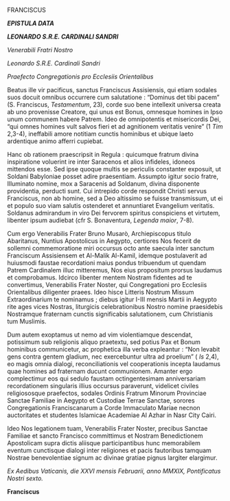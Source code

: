 FRANCISCUS

***EPISTULA DATA***

***LEONARDO S.R.E. CARDINALI SANDRI***

*Venerabili Fratri Nostro*

*Leonardo S.R.E. Cardinali Sandri*

*Praefecto Congregationis pro Ecclesiis Orientalibus*

Beatus ille vir pacificus, sanctus Franciscus Assisiensis, qui etiam sodales suos docuit omnibus occurrere cum salutatione : “Dominus det tibi pacem” (S. Franciscus, *Testamentum*, 23), corde suo bene intellexit universa creata ab uno provenisse Creatore, qui unus est Bonus, omnesque homines in Ipso unum communem habere Patrem. Ideo de omnipotentis et misericordis Dei, “qui omnes homines vult salvos fieri et ad agnitionem veritatis venire” (1 *Tim* 2,3-4), ineffabili amore notitiam cunctis hominibus et ubique laeto ardentique animo afferri cupiebat.

Hanc ob rationem praescripsit in Regula : quicumque fratrum divina inspiratione voluerint ire inter Saracenos et alios infideles, idoneos mittendos esse. Sed ipse quoque multis se periculis constanter exposuit, ut Soldani Babyloniae posset adire praesentiam. Assumpto igitur socio fratre, Illuminato nomine, mox a Saracenis ad Soldanum, divina disponente providentia, perducti sunt. Cui intrepido corde respondit Christi servus Franciscus, non ab homine, sed a Deo altissimo se fuisse transmissum, ut ei et populo suo viam salutis ostenderet et annuntiaret Evangelium veritatis. Soldanus admirandum in viro Dei fervorem spiritus conspiciens et virtutem, libenter ipsum audiebat (cfr S. Bonaventura, *Legenda maior*, 7-8).

Cum ergo Venerabilis Frater Bruno Musarò, Archiepiscopus titulo Abaritanus, Nuntius Apostolicus in Aegypto, certiores Nos fecerit de sollemni commemoratione miri occursus octo ante saecula inter sanctum Franciscum Assisiensem et Al-Malik Al-Kamil, idemque postulaverit ad huiusmodi faustae recordationi maius pondus tribuendum ut quendam Patrem Cardinalem illuc mitteremus, Nos eius propositum prorsus laudamus et comprobamus. Idcirco libenter mentem Nostram fidentes ad te convertimus, Venerabilis Frater Noster, qui Congregationi pro Ecclesiis Orientalibus diligenter praees. Ideo hisce Litteris Nostrum Missum Extraordinarium te nominamus ; diebus igitur I-III mensis Martii in Aegypto rite ages vices Nostras, liturgicis celebrationibus Nostro nomine praesidebis Nostramque fraternam cunctis significabis salutationem, cum Christianis tum Muslimis.

Dum autem exoptamus ut nemo ad vim violentiamque descendat, potissimum sub religionis aliquo praetextu, sed potius Pax et Bonum hominibus communicetur, ac prophetica illa verba expleantur : “Non levabit gens contra gentem gladium, nec exercebuntur ultra ad proelium” ( *Is* 2,4), eo magis omnia dialogi, reconciliationis vel cooperationis incepta laudamus quae homines ad fraternam ducunt communionem. Amanter ergo complectimur eos qui sedulo faustam octingentesimam anniversariam recordationem singularis illius occursus paraverunt, videlicet civiles religiososque praefectos, sodales Ordinis Fratrum Minorum Provinciae Sanctae Familiae in Aegypto et Custodiae Terrae Sanctae, sorores Congregationis Franciscanarum a Corde Immaculato Mariae necnon auctoritates et studentes Islamicae Academiae Al Azhar in Nasr City Cairi.

Ideo Nos legationem tuam, Venerabilis Frater Noster, precibus Sanctae Familiae et sancto Francisco committimus et Nostram Benedictionem Apostolicam supra dictis aliisque participantibus hunc memorabilem eventum cunctisque dialogi inter religiones et pacis fautoribus tamquam Nostrae benevolentiae signum ac divinae gratiae pignus largiter elargimur.

*Ex Aedibus Vaticanis, die XXVI mensis Februarii, anno MMXIX, Pontificatus Nostri sexto.*

**Franciscus**